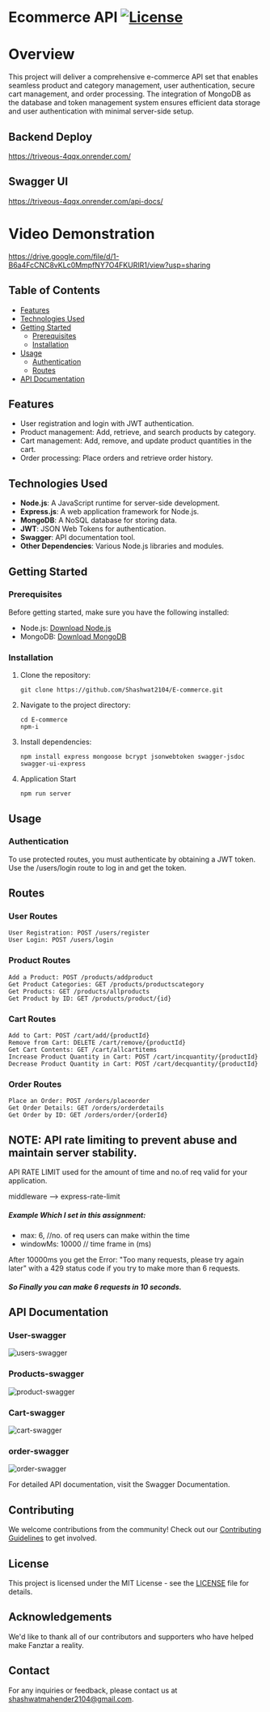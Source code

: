 # Ecommerce API [![License](https://img.shields.io/badge/License-MIT-blue.svg)](https://opensource.org/licenses/MIT)

# Overview 
This project will deliver a comprehensive e-commerce API set that enables seamless product and category management, user authentication, secure cart management, and order processing. The integration of MongoDB as the database and token management system ensures efficient data storage and user authentication with minimal server-side setup.



## Backend Deploy
https://triveous-4qqx.onrender.com/

## Swagger UI
https://triveous-4qqx.onrender.com/api-docs/

# Video Demonstration
https://drive.google.com/file/d/1-B6a4FcCNC8vKLc0MmpfNY7O4FKURIR1/view?usp=sharing

## Table of Contents

- [Features](#features)
- [Technologies Used](#technologies-used)
- [Getting Started](#getting-started)
  - [Prerequisites](#prerequisites)
  - [Installation](#installation)
- [Usage](#usage)
  - [Authentication](#authentication)
  - [Routes](#routes)
- [API Documentation](#api-documentation)

## Features

- User registration and login with JWT authentication.
- Product management: Add, retrieve, and search products by category.
- Cart management: Add, remove, and update product quantities in the cart.
- Order processing: Place orders and retrieve order history.



## Technologies Used

- **Node.js**: A JavaScript runtime for server-side development.
- **Express.js**: A web application framework for Node.js.
- **MongoDB**: A NoSQL database for storing data.
- **JWT**: JSON Web Tokens for authentication.
- **Swagger**: API documentation tool.
- **Other Dependencies**: Various Node.js libraries and modules.

## Getting Started

### Prerequisites

Before getting started, make sure you have the following installed:

- Node.js: [Download Node.js](https://nodejs.org/)
- MongoDB: [Download MongoDB](https://www.mongodb.com/try/download/community)

### Installation

1. Clone the repository:

   ```
   git clone https://github.com/Shashwat2104/E-commerce.git
   ```
   
2. Navigate to the project directory:
   ```
   cd E-commerce
   npm-i
   ```
   
3. Install dependencies:
   ```
   npm install express mongoose bcrypt jsonwebtoken swagger-jsdoc swagger-ui-express
   ```

4. Application Start
   ```
   npm run server
   ```


## Usage
### Authentication
To use protected routes, you must authenticate by obtaining a JWT token. Use the /users/login route to log in and get the token.


## Routes
### User Routes
```
User Registration: POST /users/register
User Login: POST /users/login
```
### Product Routes
```
Add a Product: POST /products/addproduct
Get Product Categories: GET /products/productscategory
Get Products: GET /products/allproducts
Get Product by ID: GET /products/product/{id}
```
### Cart Routes
```
Add to Cart: POST /cart/add/{productId}
Remove from Cart: DELETE /cart/remove/{productId}
Get Cart Contents: GET /cart/allcartitems
Increase Product Quantity in Cart: POST /cart/incquantity/{productId}
Decrease Product Quantity in Cart: POST /cart/decquantity/{productId}
```

### Order Routes
```
Place an Order: POST /orders/placeorder
Get Order Details: GET /orders/orderdetails
Get Order by ID: GET /orders/order/{orderId}
```
## NOTE:  API rate limiting to prevent abuse and maintain server stability.

API RATE LIMIT used for the amount of time and no.of req valid for your application.

middleware --> express-rate-limit

##### Example Which I set in this assignment: 
 - max: 6, //no. of req users can make within the time
 - windowMs: 10000  // time frame in (ms)

After 10000ms you get the Error: "Too many requests, please try again later" with a 429 status code if you try to make more than 6 requests.
##### So Finally you can make 6 requests in 10 seconds.
## API Documentation
### User-swagger

![users-swagger](https://github.com/Shashwat2104/mock-6fe/assets/115514170/693d7e53-c146-469d-96bb-9a98f2f50cc4)

### Products-swagger

![product-swagger](https://github.com/Shashwat2104/mock-6fe/assets/115514170/86103179-21d3-400a-a5eb-c9c43e516c89)

### Cart-swagger

![cart-swagger](https://github.com/Shashwat2104/mock-6fe/assets/115514170/f34e1e80-7e53-4e81-95e4-b92fedefa447)

### order-swagger
![order-swagger](https://github.com/Shashwat2104/mock-6fe/assets/115514170/881749b4-24c9-49aa-9d56-fc3764f5f4eb)


For detailed API documentation, visit the Swagger Documentation.

## Contributing

We welcome contributions from the community! Check out our [Contributing Guidelines](CONTRIBUTING.md) to get involved.

## License

This project is licensed under the MIT License - see the [LICENSE](LICENSE) file for details.

## Acknowledgements

We'd like to thank all of our contributors and supporters who have helped make Fanztar a reality.

## Contact

For any inquiries or feedback, please contact us at [shashwatmahender2104@gmail.com](mailto:your@email.com).   

